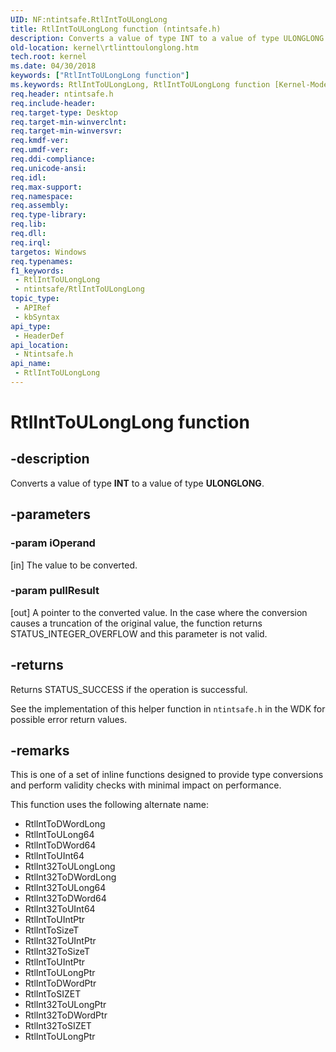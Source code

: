 ```yaml
---
UID: NF:ntintsafe.RtlIntToULongLong
title: RtlIntToULongLong function (ntintsafe.h)
description: Converts a value of type INT to a value of type ULONGLONG.
old-location: kernel\rtlinttoulonglong.htm
tech.root: kernel
ms.date: 04/30/2018
keywords: ["RtlIntToULongLong function"]
ms.keywords: RtlIntToULongLong, RtlIntToULongLong function [Kernel-Mode Driver Architecture], kernel.rtlinttoulonglong, ntintsafe/RtlIntToULongLong
req.header: ntintsafe.h
req.include-header: 
req.target-type: Desktop
req.target-min-winverclnt: 
req.target-min-winversvr: 
req.kmdf-ver: 
req.umdf-ver: 
req.ddi-compliance: 
req.unicode-ansi: 
req.idl: 
req.max-support: 
req.namespace: 
req.assembly: 
req.type-library: 
req.lib: 
req.dll: 
req.irql: 
targetos: Windows
req.typenames: 
f1_keywords:
 - RtlIntToULongLong
 - ntintsafe/RtlIntToULongLong
topic_type:
 - APIRef
 - kbSyntax
api_type:
 - HeaderDef
api_location:
 - Ntintsafe.h
api_name:
 - RtlIntToULongLong
---
```


# RtlIntToULongLong function


## -description

Converts a value of type <b>INT</b> to a value of type <b>ULONGLONG</b>.

## -parameters

### -param iOperand 

[in]
The value to be converted.

### -param pullResult 

[out]
A pointer to the converted value. In the case where the conversion causes a truncation of the original value, the function returns STATUS_INTEGER_OVERFLOW and this parameter is not valid.

## -returns

Returns STATUS_SUCCESS if the operation is successful. 

See the implementation of this helper function in `ntintsafe.h` in the WDK for possible error return values. 

## -remarks

This is one of a set of inline functions designed to provide type conversions and perform validity checks with minimal impact on performance.

This function uses the following alternate name:

<ul>
<li>RtlIntToDWordLong
</li>
<li>RtlIntToULong64
</li>
<li>RtlIntToDWord64
</li>
<li>RtlIntToUInt64
</li>
<li>RtlInt32ToULongLong
</li>
<li>RtlInt32ToDWordLong
</li>
<li>RtlInt32ToULong64
</li>
<li>RtlInt32ToDWord64
</li>
<li>RtlInt32ToUInt64
</li>
<li>RtlIntToUIntPtr</li>
<li>RtlIntToSizeT
</li>
<li>RtlInt32ToUIntPtr
</li>
<li>RtlInt32ToSizeT
</li>
<li>RtlIntToUIntPtr
</li>
<li>RtlIntToULongPtr
</li>
<li>RtlIntToDWordPtr
</li>
<li>RtlIntToSIZET
</li>
<li>RtlInt32ToULongPtr
</li>
<li>RtlInt32ToDWordPtr
</li>
<li>RtlInt32ToSIZET
</li>
<li>RtlIntToULongPtr
</li>
</ul>

